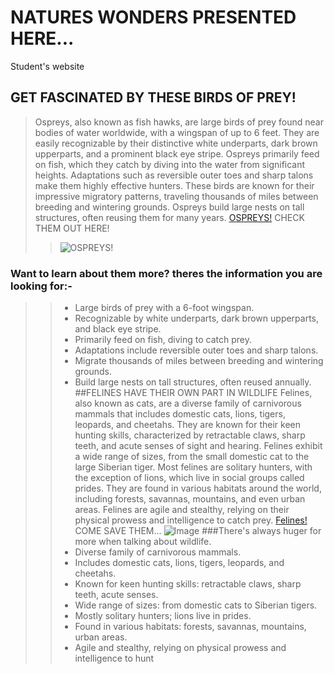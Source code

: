 # NATURES WONDERS PRESENTED HERE...
Student's website
## GET FASCINATED BY THESE BIRDS OF PREY!
>Ospreys, also known as fish hawks, are large birds of prey found near bodies of water worldwide, with a wingspan of up to 6 feet. They are easily recognizable by their distinctive white underparts, dark brown upperparts, and a prominent black eye stripe. Ospreys primarily feed on fish, which they catch by diving into the water from significant heights. Adaptations such as reversible outer toes and sharp talons make them highly effective hunters. These birds are known for their impressive migratory patterns, traveling thousands of miles between breeding and wintering grounds. Ospreys build large nests on tall structures, often reusing them for many years.
> [OSPREYS!](https://www.allaboutbirds.org/guide/Osprey/overview) CHECK THEM OUT HERE!
>>![OSPREYS!](https://upload.wikimedia.org/wikipedia/commons/thumb/5/5e/Osprey_mg_9605.jpg/340px-Osprey_mg_9605.jpg)  
### Want to learn about them more? theres the information you are looking for:-
>>* Large birds of prey with a 6-foot wingspan.
>>* Recognizable by white underparts, dark brown upperparts, and black eye stripe.
>>* Primarily feed on fish, diving to catch prey.
>>* Adaptations include reversible outer toes and sharp talons.
>>* Migrate thousands of miles between breeding and wintering grounds.
>>* Build large nests on tall structures, often reused annually.
##FELINES HAVE THEIR OWN PART IN WILDLIFE
>Felines, also known as cats, are a diverse family of carnivorous mammals that includes domestic cats, lions, tigers, leopards, and cheetahs. They are known for their keen hunting skills, characterized by retractable claws, sharp teeth, and acute senses of sight and hearing. Felines exhibit a wide range of sizes, from the small domestic cat to the large Siberian tiger. Most felines are solitary hunters, with the exception of lions, which live in social groups called prides. They are found in various habitats around the world, including forests, savannas, mountains, and even urban areas. Felines are agile and stealthy, relying on their physical prowess and intelligence to catch prey.
[Felines!](https://www.thefelinefoundation.com/) COME SAVE THEM...
![Image](https://images.ctfassets.net/sfnkq8lmu5d7/3ZtcWmOZIQjEOmvCJ5nx0n/950aad478f9e3aa24740b4ff72e625b1/2023-12-04_Orange_cat_behavior_Hero.jpg?w=750&h=750&q=70&fm=webp)
###There's always huger for more when talking about wildlife.
>>* Diverse family of carnivorous mammals.
>>* Includes domestic cats, lions, tigers, leopards, and cheetahs.
>>* Known for keen hunting skills: retractable claws, sharp teeth, acute senses.
>>* Wide range of sizes: from domestic cats to Siberian tigers.
>>* Mostly solitary hunters; lions live in prides.
>>* Found in various habitats: forests, savannas, mountains, urban areas.
>>* Agile and stealthy, relying on physical prowess and intelligence to hunt
